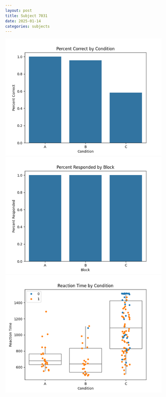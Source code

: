 ```yaml
---
layout: post
title: Subject 7031
date: 2025-01-14
categories: subjects
---
```


![](data/7031/run-27/7031_ATS_percent_correct.png)
![](data/7031/run-27/7031_ATS_percent_responded.png)
![](data/7031/run-27/7031_ATS_rt.png)
